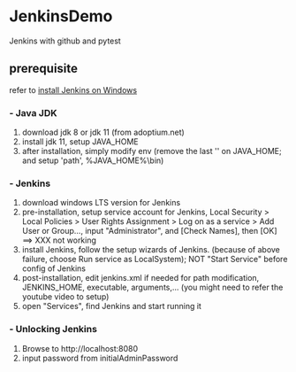 # JenkinsDemo
Jenkins with github and pytest


## prerequisite 
refer to [install Jenkins on Windows](https://www.jenkins.io/doc/book/installing/windows/)
### - Java JDK
1. download jdk 8 or jdk 11 (from adoptium.net)
2. install jdk 11, setup JAVA_HOME
3. after installation, simply modify env (remove the last '\' on JAVA_HOME; and setup 'path', %JAVA_HOME%\bin)

### - Jenkins
1. download windows LTS version for Jenkins
2. pre-installation, setup service account for Jenkins, Local Security > Local Policies > User Rights Assignment > Log on as a service > Add User or Group..., input "Administrator", and [Check Names], then [OK] ==> XXX not working
3. install Jenkins, follow the setup wizards of Jenkins. (because of above failure, choose Run service as LocalSystem); NOT "Start Service" before config of Jenkins
4. post-installation, edit jenkins.xml if needed for path modification, JENKINS_HOME, executable, arguments,... (you might need to refer the youtube video to setup)
5. open "Services", find Jenkins and start running it

### - Unlocking Jenkins
1. Browse to http://localhost:8080
2. input password from initialAdminPassword
